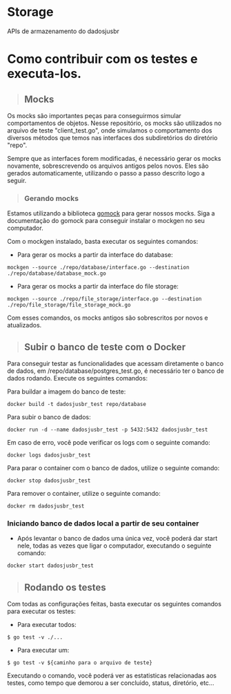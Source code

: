 # Storage

APIs de armazenamento do dadosjusbr

# Como contribuir com os testes e executa-los.

> ## Mocks

Os mocks são importantes peças para conseguirmos simular comportamentos de objetos. Nesse repositório, os mocks são utilizados no arquivo de teste "client_test.go", onde simulamos o comportamento dos diversos métodos que temos nas interfaces dos subdiretórios do diretório "repo".

Sempre que as interfaces forem modificadas, é necessário gerar os mocks novamente, sobrescrevendo os arquivos antigos pelos novos. Eles são gerados automaticamente, utilizando o passo a passo descrito logo a seguir.

> ### Gerando mocks

Estamos utilizando a biblioteca [gomock](https://github.com/golang/mock) para gerar nossos mocks. Siga a documentação do gomock para conseguir instalar o mockgen no seu computador.

Com o mockgen instalado, basta executar os seguintes comandos:

- Para gerar os mocks a partir da interface do database:

```
mockgen --source ./repo/database/interface.go --destination ./repo/database/database_mock.go
```

- Para gerar os mocks a partir da interface do file storage:

```
mockgen --source ./repo/file_storage/interface.go --destination ./repo/file_storage/file_storage_mock.go
```

Com esses comandos, os mocks antigos são sobrescritos por novos e atualizados.

> ## Subir o banco de teste com o Docker

Para conseguir testar as funcionalidades que acessam diretamente o banco de dados, em /repo/database/postgres_test.go, é necessário ter o banco de dados rodando. Execute os seguintes comandos:

Para buildar a imagem do banco de teste:

```
docker build -t dadosjusbr_test repo/database
```

Para subir o banco de dados:

```
docker run -d --name dadosjusbr_test -p 5432:5432 dadosjusbr_test
```

Em caso de erro, você pode verificar os logs com o seguinte comando:

```
docker logs dadosjusbr_test
```

Para parar o container com o banco de dados, utilize o seguinte comando:

```
docker stop dadosjusbr_test
```

Para remover o container, utilize o seguinte comando:

```
docker rm dadosjusbr_test
```

### Iniciando banco de dados local a partir de seu container

- Após levantar o banco de dados uma única vez, você poderá dar start nele, todas as vezes que ligar o computador, executando o seguinte comando:

```sh
docker start dadosjusbr_test
```

> ## Rodando os testes

Com todas as configurações feitas, basta executar os seguintes comandos para executar os testes:

- Para executar todos:

```
$ go test -v ./...
```

- Para executar um:

```
$ go test -v ${caminho para o arquivo de teste}
```

Executando o comando, você poderá ver as estatisticas relacionadas aos testes, como tempo que demorou a ser concluido, status, diretório, etc...
